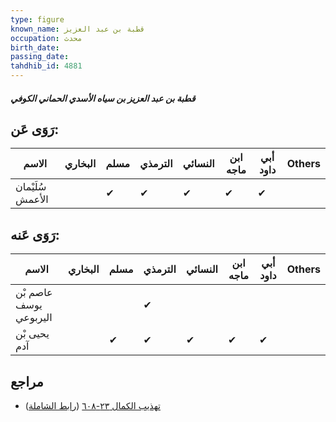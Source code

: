 ```yaml
---
type: figure
known_name: قطبة بن عبد العزيز
occupation: محدث
birth_date:
passing_date:
tahdhib_id: 4881
---
```

##### قطبة بن عبد العزيز بن سياه الأسدي الحماني الكوفي

## رَوَى عَن:
| الاسم            | البخاري | مسلم | الترمذي | النسائي | ابن ماجه | أبي داود | Others |
| ---------------- | ------- | ---- | ------- | ------- | -------- | -------- | ------ |
| سُلَيْمان الأعمش |         | ✔    | ✔       | ✔       | ✔        | ✔        |        |
## رَوَى عَنه:
| الاسم                  | البخاري | مسلم | الترمذي | النسائي | ابن ماجه | أبي داود | Others |
| ---------------------- | ------- | ---- | ------- | ------- | -------- | -------- | ------ |
| عاصم بْن يوسف اليربوعي |         |      | ✔       |         |          |          |        |
| يحيى بْن آدم           |         | ✔    | ✔       | ✔       | ✔        | ✔        |        |
## مراجع
- [تهذيب الكمال ٢٣-٦٠٨](obsidian://open?vault=Tahdhib-al-Kamal&file=Figures/٤٨٨١-قطبة%20بن%20عبد%20العزيز%20بن%20سياه%20الأسدي%20الحماني%20الكوفي) ([رابط الشاملة](https://shamela.ws/book/3722/12495))